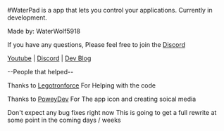 #WaterPad is a app that lets you control your applications. Currently in development.

Made by: WaterWolf5918

If you have any questions, Please feel free to join the [Discord](https://discord.gg/DYsdj72CSm)

[Youtube](https://www.youtube.com/channel/UCY-1AjoxZ-Fd0aEnKEanO_w) | [Discord](https://discord.gg/DYsdj72CSm) | [Dev Blog](https://waterwolf5918.github.io/WaterPad-New/)

--People that helped--

Thanks to [Legotronforce](https://github.com/LegotronForce) For Helping with the code

Thanks to [PoweyDev](https://github.com/PoweyDev) For The app icon and creating soical media

Don't expect any bug fixes right now
This is going to get a full rewrite at some point in the coming days / weeks
